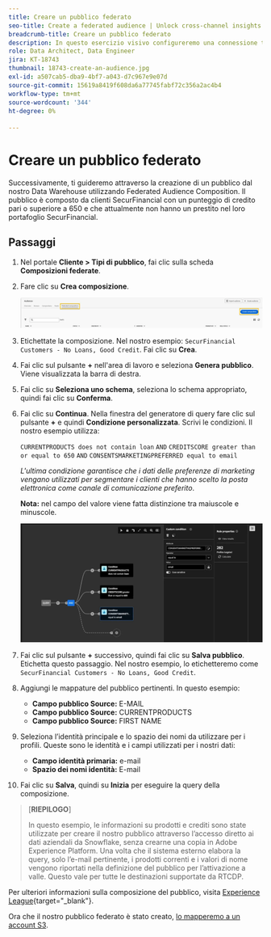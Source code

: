 ```yaml
---
title: Creare un pubblico federato
seo-title: Create a federated audience | Unlock cross-channel insights with Federated Audience Composition
breadcrumb-title: Creare un pubblico federato
description: In questo esercizio visivo configureremo una connessione tra Adobe Experience Platform e il tuo Data Warehouse aziendale per abilitare Federated Audience Composition.
role: Data Architect, Data Engineer
jira: KT-18743
thumbnail: 18743-create-an-audience.jpg
exl-id: a507cab5-dba9-4bf7-a043-d7c967e9e07d
source-git-commit: 15619a8419f608da6a77745fabf72c356a2ac4b4
workflow-type: tm+mt
source-wordcount: '344'
ht-degree: 0%

---
```


# Creare un pubblico federato

Successivamente, ti guideremo attraverso la creazione di un pubblico dal nostro Data Warehouse utilizzando Federated Audience Composition. Il pubblico è composto da clienti SecurFinancial con un punteggio di credito pari o superiore a 650 e che attualmente non hanno un prestito nel loro portafoglio SecurFinancial.

## Passaggi

1. Nel portale **Cliente > Tipi di pubblico**, fai clic sulla scheda **Composizioni federate**.
2. Fare clic su **Crea composizione**.

   ![create-composition](assets/create-composition.png)

3. Etichettate la composizione. Nel nostro esempio: `SecurFinancial Customers - No Loans, Good Credit`. Fai clic su **Crea**.

4. Fai clic sul pulsante **+** nell&#39;area di lavoro e seleziona **Genera pubblico**. Viene visualizzata la barra di destra.

5. Fai clic su **Seleziona uno schema**, seleziona lo schema appropriato, quindi fai clic su **Conferma**.

6. Fai clic su **Continua**. Nella finestra del generatore di query fare clic sul pulsante **+** e quindi **Condizione personalizzata**. Scrivi le condizioni. Il nostro esempio utilizza:

   `CURRENTPRODUCTS does not contain loan`
   `AND`
   `CREDITSCORE greater than or equal to 650`
   `AND`
   `CONSENTSMARKETINGPREFERRED equal to email`

   *L&#39;ultima condizione garantisce che i dati delle preferenze di marketing vengano utilizzati per segmentare i clienti che hanno scelto la posta elettronica come canale di comunicazione preferito*.

   **Nota:** nel campo del valore viene fatta distinzione tra maiuscole e minuscole.

   ![generatore di query](assets/query-builder.png)

7. Fai clic sul pulsante **+** successivo, quindi fai clic su **Salva pubblico**. Etichetta questo passaggio. Nel nostro esempio, lo etichetteremo come `SecurFinancial Customers - No Loans, Good Credit`.

8. Aggiungi le mappature del pubblico pertinenti. In questo esempio:

   - **Campo pubblico Source:** E-MAIL
   - **Campo pubblico Source:** CURRENTPRODUCTS
   - **Campo pubblico Source:** FIRST NAME

9. Seleziona l’identità principale e lo spazio dei nomi da utilizzare per i profili. Queste sono le identità e i campi utilizzati per i nostri dati:

   - **Campo identità primaria:** e-mail
   - **Spazio dei nomi identità:** E-mail

10. Fai clic su **Salva**, quindi su **Inizia** per eseguire la query della composizione.

>[**RIEPILOGO**]
>
> In questo esempio, le informazioni su prodotti e crediti sono state utilizzate per creare il nostro pubblico attraverso l’accesso diretto ai dati aziendali da Snowflake, senza crearne una copia in Adobe Experience Platform. Una volta che il sistema esterno elabora la query, solo l’e-mail pertinente, i prodotti correnti e i valori di nome vengono riportati nella definizione del pubblico per l’attivazione a valle. Questo vale per tutte le destinazioni supportate da RTCDP.

Per ulteriori informazioni sulla composizione del pubblico, visita [Experience League](https://experienceleague.adobe.com/it/docs/federated-audience-composition/using/compositions/create-composition/create-composition){target="_blank"}.

Ora che il nostro pubblico federato è stato creato, [lo mapperemo a un account S3](map-federated-audience-to-s3.md).
